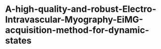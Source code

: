# A-high-quality-and-robust-Electro-Intravascular-Myography-EiMG-acquisition-method-for-dynamic-states